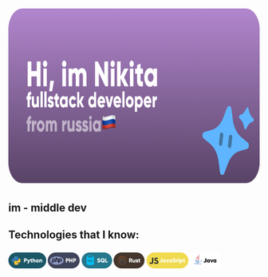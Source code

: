 <h1 align="left"><img src="https://raw.githubusercontent.com/Faynot/Faynot/main/img/Frame%204%D1%8B%D0%B20.png" height="350"/></h1>
<h2 align="left">im - middle dev</h2>
<h2 align="left">Technologies that I know:</h2>
<h3><img src="https://raw.githubusercontent.com/Faynot/Faynot/main/img/python.png" height="32"/> <img src="https://raw.githubusercontent.com/Faynot/Faynot/main/img/php.png" height="32"/> <img src="https://raw.githubusercontent.com/Faynot/Faynot/main/img/sql.png" height="32"/> <img src="https://raw.githubusercontent.com/Faynot/Faynot/main/img/rust.png" height="32"/> <img src="https://raw.githubusercontent.com/Faynot/Faynot/main/img/js.png" height="32"/> <img src="https://raw.githubusercontent.com/Faynot/Faynot/main/img/java.png" height="32"/></h3>
